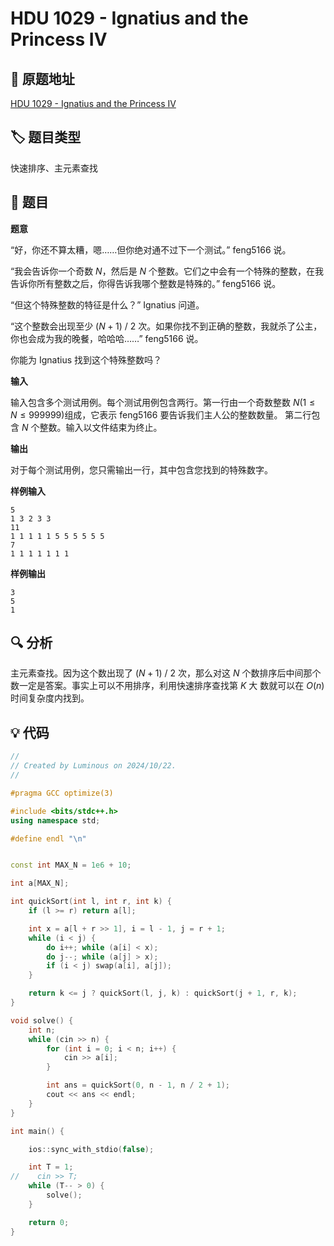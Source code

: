 # HDU 1029 - Ignatius and the Princess IV

## 🚀 原题地址
[HDU 1029 - Ignatius and the Princess IV](https://acm.hdu.edu.cn/showproblem.php?pid=1029)

## 🏷️ 题目类型

快速排序、主元素查找

## 📜 题目

**题意**

“好，你还不算太糟，嗯……但你绝对通不过下一个测试。” feng5166 说。

“我会告诉你一个奇数 $N$，然后是 $N$ 个整数。它们之中会有一个特殊的整数，在我告诉你所有整数之后，你得告诉我哪个整数是特殊的。” feng5166 说。

“但这个特殊整数的特征是什么？” Ignatius 问道。

“这个整数会出现至少 $(N + 1) ~ / ~ 2$ 次。如果你找不到正确的整数，我就杀了公主，你也会成为我的晚餐，哈哈哈……” feng5166 说。

你能为 Ignatius 找到这个特殊整数吗？



**输入**

输入包含多个测试用例。每个测试用例包含两行。第一行由一个奇数整数 $N(1 \leq N \leq 999999)$组成，它表示 feng5166 要告诉我们主人公的整数数量。
第二行包含 $N$ 个整数。输入以文件结束为终止。

**输出**

对于每个测试用例，您只需输出一行，其中包含您找到的特殊数字。

**样例输入**

```text
5
1 3 2 3 3
11
1 1 1 1 1 5 5 5 5 5 5
7
1 1 1 1 1 1 1
```

**样例输出**

```text
3
5
1
```

## 🔍 分析

主元素查找。因为这个数出现了 $(N + 1) ~ / ~2$ 次，那么对这 $N$ 个数排序后中间那个数一定是答案。事实上可以不用排序，利用快速排序查找第 $K$ 大
数就可以在 $O(n)$ 时间复杂度内找到。

## 💡 代码

```C++
//
// Created by Luminous on 2024/10/22.
//

#pragma GCC optimize(3)

#include <bits/stdc++.h>
using namespace std;

#define endl "\n"


const int MAX_N = 1e6 + 10;

int a[MAX_N];

int quickSort(int l, int r, int k) {
    if (l >= r) return a[l];

    int x = a[l + r >> 1], i = l - 1, j = r + 1;
    while (i < j) {
        do i++; while (a[i] < x);
        do j--; while (a[j] > x);
        if (i < j) swap(a[i], a[j]);
    }

    return k <= j ? quickSort(l, j, k) : quickSort(j + 1, r, k);
}

void solve() {
    int n;
    while (cin >> n) {
        for (int i = 0; i < n; i++) {
            cin >> a[i];
        }

        int ans = quickSort(0, n - 1, n / 2 + 1);
        cout << ans << endl;
    }
}

int main() {

    ios::sync_with_stdio(false);

    int T = 1;
//    cin >> T;
    while (T-- > 0) {
        solve();
    }

    return 0;
}
```